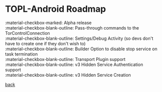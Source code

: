 # TOPL-Android Roadmap

<!-- checked = :material-checkbox-marked: -->
<!-- Intermediate = :material-checkbox-intermediate: -->
<!-- Unchecked = :material-checkbox-blank-outline: -->

 :material-checkbox-marked: Alpha release  
 :material-checkbox-blank-outline: Pass-through commands to the TorControlConnection  
 :material-checkbox-blank-outline: Settings/Debug Activity (so devs don't have to create one if they don't wish to)  
 :material-checkbox-blank-outline: Builder Option to disable stop service on task termination  
 :material-checkbox-blank-outline: Transport Plugin support  
 :material-checkbox-blank-outline: v3 Hidden Service Authentication support  
 :material-checkbox-blank-outline: v3 Hidden Service Creation  

[back](index.md)
